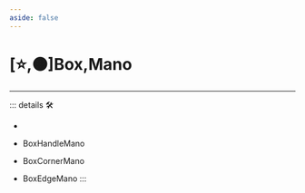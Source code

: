 ```yaml
---
aside: false
---
```

# [⭐,🟠]<labor>Box</labor>,<motor>Mano</motor>

---

<!-- =================================================== -->
<!-- =================================================== -->
<!-- =================================================== -->
<!-- =================================================== -->
<!-- =================================================== -->
::: details 🛠

-

- BoxHandleMano
- BoxCornerMano
- BoxEdgeMano
:::
